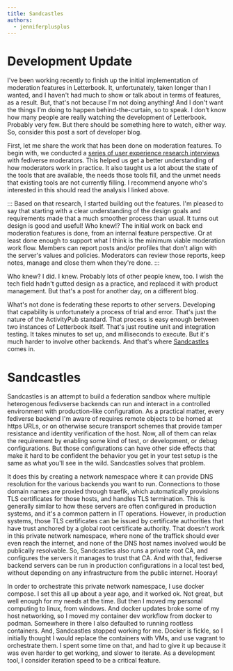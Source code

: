 ```yaml
---
title: Sandcastles
authors:
  - jenniferplusplus
---
```


# Development Update

I've been working recently to finish up the initial implementation of moderation features in Letterbook. It, unfortunately, taken longer than I wanted, and I haven't had much to show or talk about in terms of features, as a result. But, that's not because I'm not doing anything! And I don't want the things I'm doing to happen behind-the-curtain, so to speak. I don't know how many people are really watching the development of Letterbook. Probably very few. But there should be something here to watch, either way. So, consider this post a sort of developer blog.

First, let me share the work that has been done on moderation features. To begin with, we conducted a [series of user experience research interviews][research] with fediverse moderators. This helped us get a better understanding of how moderators work in practice. It also taught us a lot about the state of the tools that are available, the needs those tools fill, and the unmet needs that existing tools are not currently filling. I recommend anyone who's interested in this should read the analysis I linked above.

:::
Based on that research, I started building out the features. I'm pleased to say that starting with a clear understanding of the design goals and requirements made that a much smoother process than usual. It turns out design is good and useful! Who knew!? The initial work on back end moderation features is done, from an internal feature perspective. Or at least done enough to support what I think is the minimum viable moderation work flow. Members can report posts and/or profiles that don't align with the server's values and policies. Moderators can review those reports, keep notes, manage and close them when they're done.
:::

<aside>
Who knew? I did. I knew. Probably lots of other people knew, too. I wish the tech field hadn't gutted design as a practice, and replaced it with product management. But that's a post for another day, on a different blog.
</aside>

What's not done is federating these reports to other servers. Developing that capability is unfortunately a process of trial and error. That's just the nature of the ActivityPub standard. That process is easy enough between two instances of Letterbook itself. That's just routine unit and integration testing. It takes minutes to set up, and milliseconds to execute. But it's much harder to involve other backends. And that's where [Sandcastles][sandcastles] comes in.

# Sandcastles

Sandcastles is an attempt to build a federation sandbox where multiple heterogenous fedivserse backends can run and interact in a controlled environment with production-like configuration. As a practical matter, every fediverse backend I'm aware of requires remote objects to be homed at https URLs, or on otherwise secure transport schemes that provide tamper resistance and identity verification of the host. Now, all of them can relax the requirement by enabling some kind of test, or development, or debug configurations. But those configurations can have other side effects that make it hard to be confident the behavior you get in your test setup is the same as what you'll see in the wild. Sandcastles solves that problem.

It does this by creating a network namespace where it can provide DNS resolution for the various backends you want to run. Connections to those domain names are proxied through traefik, which automatically provisions TLS certificates for those hosts, and handles TLS termination. This is generally similar to how these servers are often configured in production systems, and it's a common pattern in IT operations. However, in production systems, those TLS certificates can be issued by certificate authorities that have trust anchored by a global root certificate authority. That doesn't work in this private network namespace, where none of the traffick should ever even reach the internet, and none of the DNS host names involved would be publically resolvable. So, Sandcastles also runs a private root CA, and configures the servers it manages to trust that CA. And with that, fediverse backend servers can be run in production configurations in a local test bed, without depending on any infrastructure from the public internet. Hooray!

In order to orchestrate this private network namespace, I use docker compose. I set this all up about a year ago, and it worked ok. Not great, but well enough for my needs at the time. But then I moved my personal computing to linux, from windows. And docker updates broke some of my host networking, so I moved my container dev workflow from docker to podman. Somewhere in there I also defaulted to running rootless containers. And, Sandcastles stopped working for me. Docker is fickle, so I initially thought I would replace the containers with VMs, and use vagrant to orchestrate them. I spent some time on that, and had to give it up because it was even harder to get working, and slower to iterate. As a development tool, I consider iteration speed to be a critical feature.

[research]: /blog/post/2024/11/18/moderation-tooling-research
[sandcastles]: https://github.com/Letterbook/Sandcastles

